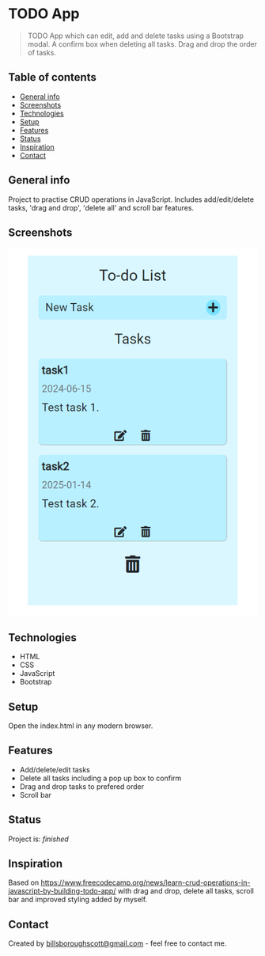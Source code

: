 # TODO App

> TODO App which can edit, add and delete tasks using a Bootstrap modal. A confirm box when deleting all tasks. Drag and drop the order of tasks.

## Table of contents

- [General info](#general-info)
- [Screenshots](#screenshots)
- [Technologies](#technologies)
- [Setup](#setup)
- [Features](#features)
- [Status](#status)
- [Inspiration](#inspiration)
- [Contact](#contact)

## General info

Project to practise CRUD operations in JavaScript. Includes add/edit/delete tasks, 'drag and drop', 'delete all' and scroll bar features.

## Screenshots

![Example screenshot](./img/todo-app.png)

## Technologies

- HTML
- CSS
- JavaScript
- Bootstrap

## Setup

Open the index.html in any modern browser.

## Features

- Add/delete/edit tasks
- Delete all tasks including a pop up box to confirm
- Drag and drop tasks to prefered order
- Scroll bar

## Status

Project is: _finished_

## Inspiration

Based on https://www.freecodecamp.org/news/learn-crud-operations-in-javascript-by-building-todo-app/ with drag and drop, delete all tasks, scroll bar and improved styling added by myself.

## Contact

Created by billsboroughscott@gmail.com - feel free to contact me.

